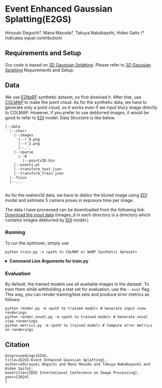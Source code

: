# Event Enhanced Gaussian Splatting(E2GS)
Hiroyuki Deguchi*, Mana Masuda*, Takuya Nakabayshi, Hideo Saito (* indicates equal contribution)<br>
## Requirements and Setup
Our code is based on [3D Gaussian Splatting](https://github.com/graphdeco-inria/gaussian-splatting). Please refer to [3D Gaussian Splatting](https://github.com/graphdeco-inria/gaussian-splatting) Requirements and Setup.
## Data
We use [E2NeRF](https://github.com/iCVTEAM/E2NeRF) synthetic dataset, so first dowload it. 
After that, use [COLMAP](https://github.com/colmap/colmap) to make the point cloud. As for the synthetic data, we have to generate only a point cloud, so it works even if we input blury image directly to COLMAP. However, if you prefer to use deblurred images, it would be good to refer to [EDI](https://github.com/panpanfei/Bringing-a-Blurry-Frame-Alive-at-High-Frame-Rate-with-an-Event-Camera) model.
Data Structere is like below.
```
|--data
  |--chair
    |--images
      |--r_0.png
      |--r_2.png
      |--...
    |--sparse
      |--0
        |--points3D.bin
    |--events.pt
    |--transform_test.json
    |--transform_train.json
  |--ficus
  |--...
  
```
As for the realworld data, we have to deblur the blured image using [EDI](https://github.com/panpanfei/Bringing-a-Blurry-Frame-Alive-at-High-Frame-Rate-with-an-Event-Camera) model and estimate 5 camera poses in exposure time per image.

The data I have processed can be downloaded from the following link.
[Download the input data](https://keio.box.com/s/8mvtjcfj2ekc0z0d9l71xcf20thdl143)
(images_d in each directory is a directory which contains images deblurred by [EDI](https://github.com/panpanfei/Bringing-a-Blurry-Frame-Alive-at-High-Frame-Rate-with-an-Event-Camera) model.)
### Running

To run the optimizer, simply use

```shell
python train.py -s <path to COLMAP or NeRF Synthetic dataset>
```

<details>
<summary><span style="font-weight: bold;">Command Line Arguments for train.py</span></summary>

  #### --source_path / -s
  Path to the source directory containing a COLMAP or Synthetic NeRF data set.
  #### --model_path / -m 
  Path where the trained model should be stored (```output/<random>``` by default).
  #### --images / -i
  Alternative subdirectory for COLMAP images (```images``` by default).
  #### --eval
  Add this flag to use a MipNeRF360-style training/test split for evaluation.
  #### --resolution / -r
  Specifies resolution of the loaded images before training. If provided ```1, 2, 4``` or ```8```, uses original, 1/2, 1/4 or 1/8 resolution, respectively. For all other values, rescales the width to the given number while maintaining image aspect. **If not set and input image width exceeds 1.6K pixels, inputs are automatically rescaled to this target.**
  #### --data_device
  Specifies where to put the source image data, ```cuda``` by default, recommended to use ```cpu``` if training on large/high-resolution dataset, will reduce VRAM consumption, but slightly slow down training. Thanks to [HrsPythonix](https://github.com/HrsPythonix).
  #### --white_background / -w
  Add this flag to use white background instead of black (default), e.g., for evaluation of NeRF Synthetic dataset.
  #### --sh_degree
  Order of spherical harmonics to be used (no larger than 3). ```3``` by default.
  #### --convert_SHs_python
  Flag to make pipeline compute forward and backward of SHs with PyTorch instead of ours.
  #### --convert_cov3D_python
  Flag to make pipeline compute forward and backward of the 3D covariance with PyTorch instead of ours.
  #### --debug
  Enables debug mode if you experience erros. If the rasterizer fails, a ```dump``` file is created that you may forward to us in an issue so we can take a look.
  #### --debug_from
  Debugging is **slow**. You may specify an iteration (starting from 0) after which the above debugging becomes active.
  #### --iterations
  Number of total iterations to train for, ```30_000``` by default.
  #### --ip
  IP to start GUI server on, ```127.0.0.1``` by default.
  #### --port 
  Port to use for GUI server, ```6009``` by default.
  #### --test_iterations
  Space-separated iterations at which the training script computes L1 and PSNR over test set, ```7000 30000``` by default.
  #### --save_iterations
  Space-separated iterations at which the training script saves the Gaussian model, ```7000 30000 <iterations>``` by default.
  #### --checkpoint_iterations
  Space-separated iterations at which to store a checkpoint for continuing later, saved in the model directory.
  #### --start_checkpoint
  Path to a saved checkpoint to continue training from.
  #### --quiet 
  Flag to omit any text written to standard out pipe. 
  #### --feature_lr
  Spherical harmonics features learning rate, ```0.0025``` by default.
  #### --opacity_lr
  Opacity learning rate, ```0.05``` by default.
  #### --scaling_lr
  Scaling learning rate, ```0.005``` by default.
  #### --rotation_lr
  Rotation learning rate, ```0.001``` by default.
  #### --position_lr_max_steps
  Number of steps (from 0) where position learning rate goes from ```initial``` to ```final```. ```30_000``` by default.
  #### --position_lr_init
  Initial 3D position learning rate, ```0.00016``` by default.
  #### --position_lr_final
  Final 3D position learning rate, ```0.0000016``` by default.
  #### --position_lr_delay_mult
  Position learning rate multiplier (cf. Plenoxels), ```0.01``` by default. 
  #### --densify_from_iter
  Iteration where densification starts, ```500``` by default. 
  #### --densify_until_iter
  Iteration where densification stops, ```15_000``` by default.
  #### --densify_grad_threshold
  Limit that decides if points should be densified based on 2D position gradient, ```0.0002``` by default.
  #### --densification_interval
  How frequently to densify, ```100``` (every 100 iterations) by default.
  #### --opacity_reset_interval
  How frequently to reset opacity, ```3_000``` by default. 
  #### --lambda_dssim
  Influence of SSIM on total loss from 0 to 1, ```0.2``` by default. 
  #### --percent_dense
  Percentage of scene extent (0--1) a point must exceed to be forcibly densified, ```0.01``` by default.

</details>

### Evaluation
By default, the trained models use all available images in the dataset. To train them while withholding a test set for evaluation, use the ```--eval``` flag. This way, you can render training/test sets and produce error metrics as follows:
```shell
python render.py -m <path to trained model> # Generate input view renderings
python render_novel.py -m <path to trained model> # Generate novel view renderings
python metrics.py -m <path to trained model> # Compute error metrics on renderings
```
## Citation  
```
@inproceedings{E2GS,
title={E2GS:Event Enhanced Gaussian Splatting},
author={Hiroyuki Deguchi and Mana Masuda and Takuya Nakabayashi and Hideo Saito},
booktitle={IEEE International Conference on Image Processing},
year={2024}
}
```
